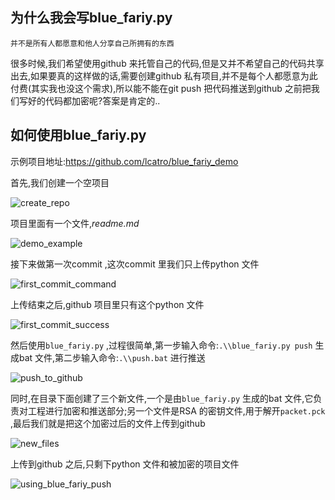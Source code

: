 
## 为什么我会写blue_fariy.py

  `并不是所有人都愿意和他人分享自己所拥有的东西`<br/>
  
  很多时候,我们希望使用github 来托管自己的代码,但是又并不希望自己的代码共享出去,如果要真的这样做的话,需要创建github 私有项目,并不是每个人都愿意为此付费(其实我也没这个需求),所以能不能在git push 把代码推送到github 之前把我们写好的代码都加密呢?答案是肯定的..<br/>


## 如何使用blue_fariy.py

  示例项目地址:https://github.com/lcatro/blue_fariy_demo<br/>

  首先,我们创建一个空项目<br/>

![create_repo](https://raw.githubusercontent.com/lcatro/blue_fariy/master/demo_picture/create_repo.png)<br/>

  项目里面有一个文件,*readme.md* <br/>

![demo_example](https://raw.githubusercontent.com/lcatro/blue_fariy/master/demo_picture/demo_example.png)<br/>

  接下来做第一次commit ,这次commit 里我们只上传python 文件<br/>

![first_commit_command](https://raw.githubusercontent.com/lcatro/blue_fariy/master/demo_picture/first_commit_command.png)<br/>

  上传结束之后,github 项目里只有这个python 文件<br/>

![first_commit_success](https://raw.githubusercontent.com/lcatro/blue_fariy/master/demo_picture/first_commit_success.png)<br/>

  然后使用`blue_fariy.py` ,过程很简单,第一步输入命令:`.\\blue_fariy.py push` 生成bat 文件,第二步输入命令:`.\\push.bat` 进行推送<br/>
  
![push_to_github](https://raw.githubusercontent.com/lcatro/blue_fariy/master/demo_picture/push_to_github.png)<br/>

  同时,在目录下面创建了三个新文件,一个是由`blue_fariy.py` 生成的bat 文件,它负责对工程进行加密和推送部分;另一个文件是RSA 的密钥文件,用于解开`packet.pck` ,最后我们就是把这个加密过后的文件上传到github <br/>

![new_files](https://raw.githubusercontent.com/lcatro/blue_fariy/master/demo_picture/new_files.png)<br/>

  上传到github 之后,只剩下python 文件和被加密的项目文件<br/>
  
![using_blue_fariy_push](https://raw.githubusercontent.com/lcatro/blue_fariy/master/demo_picture/using_blue_fariy_push.png)<br/>

